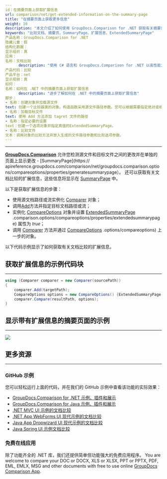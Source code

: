 ```yaml
---
id：在摘要页面上获取扩展信息
url: comparison/net/get-extended-information-on-the-summary-page
title: "在摘要页面上获取更多信息"
weight: 10
description: "本文介绍了如何使用 GroupDocs.Comparison for .NET 获取有关摘要页面上文档比较的扩展信息。"
keywords: "比较文档、摘要页、SummaryPage、扩展信息、ExtendedSummaryPage"
产品名称：GroupDocs.Comparison for .NET
隐藏儿童：假
结构化数据：
显示组织：真
应用：
名称：文档比较
      description: "使用 C# 语言和 GroupDocs.Comparison for .NET 以高性能方式本地比较文档"
产品代码：比较
产品平台：net
显示视频：真
如何：
名称：如何在 .NET 中的摘要页面上获取扩展信息
      description: "逐步了解如何在 .NET 中的摘要页面上获取扩展信息"
脚步：
- 名称：创建对象并加载源文件
text: 创建一个比较器类的对象。构造函数采用源文件路径参数。您可以根据需要指定绝对或相对文件路径。
- 名称：加载目标文件
text: 使用 Add 方法添加 tagret 文件的路径
- 名称：指定必要的设置
text：创建一个选项对象并指定真值的ExtendedSummaryPage。
- 名称：比较文件
文本：调用对象的比较方法并放入生成的文件路径参数和比较选项参数。
---
```


***

**[GroupDocs.Comparison](https://products.groupdocs.com/comparison/net)** 允许您检测源文件和目标文件之间的更改并在单独的页面上显示更改 - [SummaryPage](https:// apireference.groupdocs.com/comparison/net/groupdocs.comparison.options/compareoptions/properties/generatesummarypage）。
还可以获取有关文档比较的扩展信息，这些信息将显示在 [SummaryPage](https://apireference.groupdocs.com/comparison/net/groupdocs.comparison.options/compareoptions/properties/generatesummarypage) 中。

以下是获取扩展信息的步骤：

* 使用源文档路径或流实例化 [Comparer](https://apireference.groupdocs.com/net/comparison/groupdocs.comparison/comparer) 对象；
* 调用[Add](https://apireference.groupdocs.com/net/comparison/groupdocs.comparison/comparer/methods/add/index)方法并指定目标文档路径或流；
* 实例化 [CompareOptions](https://apireference.groupdocs.com/net/comparison/groupdocs.comparison.options/compareoptions) 对象并设置 [ExtendedSummaryPage](https://apireference.groupdocs.com/comparison/net/groupdocs) .comparison.options/compareoptions/properties/extendedsummarypage) 属性为 *true*；
* 调用 [Comparer](https://apireference.groupdocs.com/net/comparison/groupdocs.comparison/comparer) 方法并通过 [CompareOptions](https://apireference.groupdocs.com/net/comparison/groupdocs.comparison) .options/compareoptions) 上一步的对象。

以下代码示例显示了如何获取有关文档比较的扩展信息。

## 获取扩展信息的示例代码块

---

```csharp
using (Comparer comparer = new Comparer(sourcePath))
{
	comparer.Add(targetPath);
	CompareOptions options = new CompareOptions() {ExtendedSummaryPage = true};
    comparer.Compare(resultPath, options);
}
```

## 显示带有扩展信息的摘要页面的示例

---

![](/comparison/net/images/how-to-get-extended-information-image.png)

## 更多资源

---

### GitHub 示例
您可以轻松运行上面的代码，并在我们的 GitHub 示例中查看该功能的实际效果：
* [GroupDocs.Comparison for .NET 示例、插件和展示](https://github.com/groupdocs-comparison/GroupDocs.Comparison-for-.NET)
* [GroupDocs.Comparison for Java 示例、插件和展示](https://github.com/groupdocs-comparison/GroupDocs.Comparison-for-Java)
* [.NET MVC UI 示例的文档比较](https://github.com/groupdocs-comparison/GroupDocs.Comparison-for-.NET-MVC)
* [.NET App WebForms UI 现代示例的文档比较](https://github.com/groupdocs-comparison/GroupDocs.Comparison-for-.NET-WebForms)
* [Java App Dropwizard UI 现代示例的文档比较](https://github.com/groupdocs-comparison/GroupDocs.Comparison-for-Java-Dropwizard)
* [Java Spring UI 示例文档比较](https://github.com/groupdocs-comparison/GroupDocs.Comparison-for-Java-Spring)
    

### 免费在线应用
除了功能齐全的 .NET 库，我们还提供简单但功能强大的免费应用程序。
You are welcome to compare your DOC or DOCX, XLS or XLSX, PPT or PPTX, PDF, EML, EMLX, MSG and other documents with free to use online [GroupDocs Comparison App](https://products.groupdocs.app/comparison).
